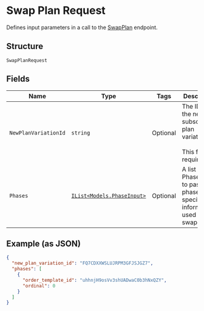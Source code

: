 
# Swap Plan Request

Defines input parameters in a call to the
[SwapPlan](../../doc/api/subscriptions.md#swap-plan) endpoint.

## Structure

`SwapPlanRequest`

## Fields

| Name | Type | Tags | Description |
|  --- | --- | --- | --- |
| `NewPlanVariationId` | `string` | Optional | The ID of the new subscription plan variation.<br><br>This field is required. |
| `Phases` | [`IList<Models.PhaseInput>`](../../doc/models/phase-input.md) | Optional | A list of PhaseInputs, to pass phase-specific information used in the swap. |

## Example (as JSON)

```json
{
  "new_plan_variation_id": "FQ7CDXXWSLUJRPM3GFJSJGZ7",
  "phases": [
    {
      "order_template_id": "uhhnjH9osVv3shUADwaC0b3hNxQZY",
      "ordinal": 0
    }
  ]
}
```

